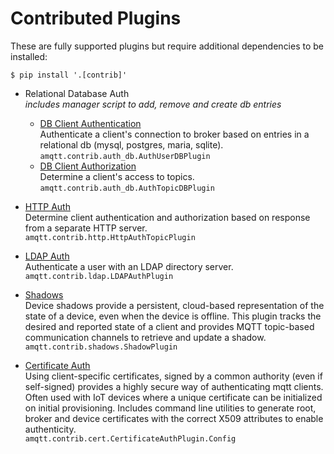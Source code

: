# Contributed Plugins

These are fully supported plugins but require additional dependencies to be installed: 

`$ pip install '.[contrib]'`


- Relational Database Auth<br/>
  _includes manager script to add, remove and create db entries_
    - [DB Client Authentication](auth_db.md)<br/>
      Authenticate a client's connection to broker based on entries in a relational db (mysql, postgres, maria, sqlite).<br/>
      `amqtt.contrib.auth_db.AuthUserDBPlugin`
    - [DB Client Authorization](auth_db.md)<br/>
      Determine a client's access to topics.<br/>
      `amqtt.contrib.auth_db.AuthTopicDBPlugin`

- [HTTP Auth](http.md)<br/>
  Determine client authentication and authorization based on response from a separate HTTP server.<br/>
  `amqtt.contrib.http.HttpAuthTopicPlugin`

- [LDAP Auth](ldap.md)<br/>
  Authenticate a user with an LDAP directory server.<br/>
  `amqtt.contrib.ldap.LDAPAuthPlugin`

- [Shadows](shadows.md)<br/>
  Device shadows provide a persistent, cloud-based representation of the state of a device,
   even when the device is offline. This plugin tracks the desired and reported state of a client
   and provides MQTT topic-based communication channels to retrieve and update a shadow.<br/>
   `amqtt.contrib.shadows.ShadowPlugin`

- [Certificate Auth](cert.md)<br/>
  Using client-specific certificates, signed by a common authority (even if self-signed) provides
   a highly secure way of authenticating mqtt clients. Often used with IoT devices where a unique
   certificate can be initialized on initial provisioning. Includes command line utilities to generate
   root, broker and device certificates with the correct X509 attributes to enable authenticity.<br/>
   `amqtt.contrib.cert.CertificateAuthPlugin.Config`
